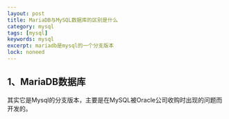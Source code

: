 ```yaml
---
layout: post
title: MariaDB与MySQL数据库的区别是什么
category: mysql
tags: [mysql]
keywords: mysql
excerpt: mariadb是mysql的一个分支版本
lock: noneed
---
```


## 1、MariaDB数据库

其实它是Mysql的分支版本，主要是在MySQL被Oracle公司收购时出现的问题而开发的。